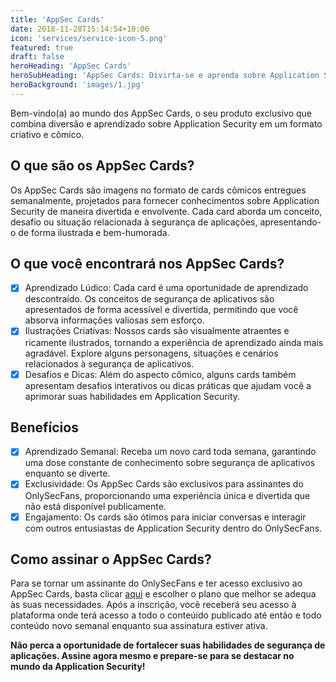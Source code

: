 ```yaml
---
title: 'AppSec Cards'
date: 2018-11-28T15:14:54+10:00
icon: 'services/service-icon-5.png'
featured: true
draft: false
heroHeading: 'AppSec Cards'
heroSubHeading: 'AppSec Cards: Divirta-se e aprenda sobre Application Security'
heroBackground: 'images/1.jpg'
---
```


Bem-vindo(a) ao mundo dos AppSec Cards, o seu produto exclusivo que combina diversão e aprendizado sobre Application Security em um formato criativo e cômico.

## O que são os AppSec Cards?

Os AppSec Cards são imagens no formato de cards cômicos entregues semanalmente, projetados para fornecer conhecimentos sobre Application Security de maneira divertida e envolvente. Cada card aborda um conceito, desafio ou situação relacionada à segurança de aplicações, apresentando-o de forma ilustrada e bem-humorada.

## O que você encontrará nos AppSec Cards?

- [X] Aprendizado Lúdico: Cada card é uma oportunidade de aprendizado descontraído. Os conceitos de segurança de aplicativos são apresentados de forma acessível e divertida, permitindo que você absorva informações valiosas sem esforço.
- [X] Ilustrações Criativas: Nossos cards são visualmente atraentes e ricamente ilustrados, tornando a experiência de aprendizado ainda mais agradável. Explore alguns personagens, situações e cenários relacionados à segurança de aplicativos.
- [X] Desafios e Dicas: Além do aspecto cômico, alguns cards também apresentam desafios interativos ou dicas práticas que ajudam você a aprimorar suas habilidades em Application Security.

## Benefícios

- [X] Aprendizado Semanal: Receba um novo card toda semana, garantindo uma dose constante de conhecimento sobre segurança de aplicativos enquanto se diverte.
- [X] Exclusividade: Os AppSec Cards são exclusivos para assinantes do OnlySecFans, proporcionando uma experiência única e divertida que não está disponível publicamente.
- [X] Engajamento: Os cards são ótimos para iniciar conversas e interagir com outros entusiastas de Application Security dentro do OnlySecFans.

## Como assinar o AppSec Cards?

Para se tornar um assinante do OnlySecFans e ter acesso exclusivo ao AppSec Cards, basta clicar [aqui](https://pay.hotmart.com/P82624344I) e escolher o plano que melhor se adequa às suas necessidades. Após a inscrição, você receberá seu acesso à plataforma onde terá acesso a todo o conteúido publicado até então e todo conteúdo novo semanal enquanto sua assinatura estiver ativa.

**Não perca a oportunidade de fortalecer suas habilidades de segurança de aplicações. Assine agora mesmo e prepare-se para se destacar no mundo da Application Security!**